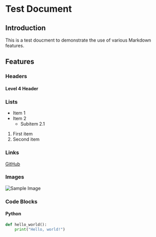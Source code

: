 # Test Document

## Introduction
This is a test doucment to demonstrate the use of various Markdown features.

## Features

### Headers
#### Level 4 Header

### Lists
- Item 1
- Item 2
    - Subitem 2.1

1. First item
2. Second item

### Links
[GitHub](https://github.com)

### Images
![Sample Image](https://via.placeholder.com/150)

### Code Blocks
#### Python
```python
def hello_world():
    print("Hello, world!")
```